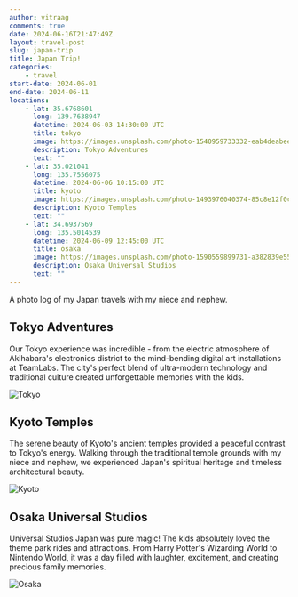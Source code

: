 ```yaml
---
author: vitraag
comments: true
date: 2024-06-16T21:47:49Z
layout: travel-post
slug: japan-trip 
title: Japan Trip!
categories:
    - travel
start-date: 2024-06-01
end-date: 2024-06-11
locations:
    - lat: 35.6768601
      long: 139.7638947
      datetime: 2024-06-03 14:30:00 UTC
      title: tokyo
      image: https://images.unsplash.com/photo-1540959733332-eab4deabeeaf?w=500&h=300&fit=crop
      description: Tokyo Adventures
      text: ""
    - lat: 35.021041
      long: 135.7556075
      datetime: 2024-06-06 10:15:00 UTC
      title: kyoto
      image: https://images.unsplash.com/photo-1493976040374-85c8e12f0c0e?w=500&h=300&fit=crop
      description: Kyoto Temples
      text: ""
    - lat: 34.6937569
      long: 135.5014539
      datetime: 2024-06-09 12:45:00 UTC
      title: osaka
      image: https://images.unsplash.com/photo-1590559899731-a382839e5549?w=500&h=300&fit=crop
      description: Osaka Universal Studios
      text: ""
---
```

A photo log of my Japan travels with my niece and nephew.

## Tokyo Adventures

Our Tokyo experience was incredible - from the electric atmosphere of Akihabara's electronics district to the mind-bending digital art installations at TeamLabs. The city's perfect blend of ultra-modern technology and traditional culture created unforgettable memories with the kids.

![Tokyo](https://images.unsplash.com/photo-1540959733332-eab4deabeeaf?w=500&h=300&fit=crop)

## Kyoto Temples  

The serene beauty of Kyoto's ancient temples provided a peaceful contrast to Tokyo's energy. Walking through the traditional temple grounds with my niece and nephew, we experienced Japan's spiritual heritage and timeless architectural beauty.

![Kyoto](https://images.unsplash.com/photo-1493976040374-85c8e12f0c0e?w=500&h=300&fit=crop)

## Osaka Universal Studios

Universal Studios Japan was pure magic! The kids absolutely loved the theme park rides and attractions. From Harry Potter's Wizarding World to Nintendo World, it was a day filled with laughter, excitement, and creating precious family memories.

![Osaka](https://images.unsplash.com/photo-1590559899731-a382839e5549?w=500&h=300&fit=crop)

